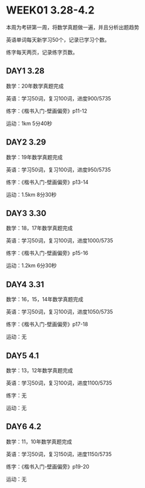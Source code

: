 # WEEK01 3.28-4.2

本周为考研第一周，将数学真题做一遍，并且分析出题趋势

英语单词每天新学习50个，记录已学习个数。

练字每天两页，记录练字页数。

## DAY1 3.28

数学：20年数学真题完成

英语：学习50词，复习100词，进度900/5735

练字：《楷书入门-壁画偏旁》p11-12

运动：1km 5分40秒

## DAY2 3.29

数学：19年数学真题完成

英语：学习50词，复习100词，进度950/5735

练字：《楷书入门-壁画偏旁》p13-14

运动：1.5km 8分30秒

## DAY3 3.30

数学：18，17年数学真题完成

英语：学习50词，复习100词，进度1000/5735

练字：《楷书入门-壁画偏旁》p15-16

运动：1.2km 6分30秒

## DAY4 3.31

数学：16，15，14年数学真题完成

英语：学习50词，复习100词，进度1050/5735

练字：《楷书入门-壁画偏旁》p17-18

运动：无

## DAY5 4.1

数学：13，12年数学真题完成

英语：学习50词，复习100词，进度1100/5735

练字：无

运动：无

## DAY6 4.2

数学：11，10年数学真题完成

英语：学习50词，复习150词，进度1150/5735

练字：《楷书入门-壁画偏旁》p19-20

运动：无